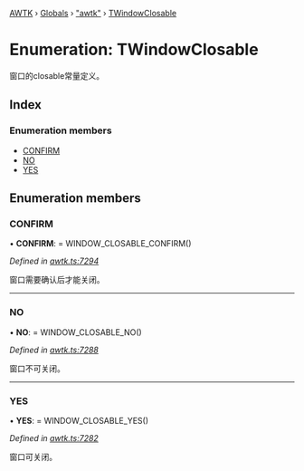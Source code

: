 [AWTK](../README.md) › [Globals](../globals.md) › ["awtk"](../modules/_awtk_.md) › [TWindowClosable](_awtk_.twindowclosable.md)

# Enumeration: TWindowClosable

窗口的closable常量定义。

## Index

### Enumeration members

* [CONFIRM](_awtk_.twindowclosable.md#confirm)
* [NO](_awtk_.twindowclosable.md#no)
* [YES](_awtk_.twindowclosable.md#yes)

## Enumeration members

###  CONFIRM

• **CONFIRM**: =  WINDOW_CLOSABLE_CONFIRM()

*Defined in [awtk.ts:7294](https://github.com/zlgopen/awtk-binding/blob/d723364/tools/code_gen/js/output/awtk.ts#L7294)*

窗口需要确认后才能关闭。

___

###  NO

• **NO**: =  WINDOW_CLOSABLE_NO()

*Defined in [awtk.ts:7288](https://github.com/zlgopen/awtk-binding/blob/d723364/tools/code_gen/js/output/awtk.ts#L7288)*

窗口不可关闭。

___

###  YES

• **YES**: =  WINDOW_CLOSABLE_YES()

*Defined in [awtk.ts:7282](https://github.com/zlgopen/awtk-binding/blob/d723364/tools/code_gen/js/output/awtk.ts#L7282)*

窗口可关闭。
